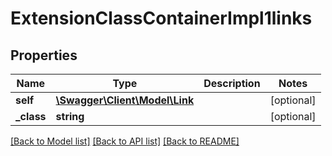 # ExtensionClassContainerImpl1links

## Properties
Name | Type | Description | Notes
------------ | ------------- | ------------- | -------------
**self** | [**\Swagger\Client\Model\Link**](Link.md) |  | [optional] 
**_class** | **string** |  | [optional] 

[[Back to Model list]](../README.md#documentation-for-models) [[Back to API list]](../README.md#documentation-for-api-endpoints) [[Back to README]](../README.md)


